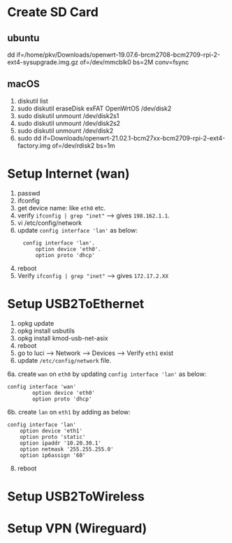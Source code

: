 # Create SD Card

## ubuntu
dd if=/home/pkv/Downloads/openwrt-19.07.6-brcm2708-bcm2709-rpi-2-ext4-sysupgrade.img.gz of=/dev/mmcblk0 bs=2M conv=fsync

## macOS
1. diskutil list  
2. sudo diskutil eraseDisk exFAT OpenWrtOS /dev/disk2  
3. sudo diskutil unmount /dev/disk2s1
4. sudo diskutil unmount /dev/disk2s2
5. sudo diskutil unmount /dev/disk2
6. sudo dd if=Downloads/openwrt-21.02.1-bcm27xx-bcm2709-rpi-2-ext4-factory.img of=/dev/rdisk2 bs=1m 

# Setup Internet (wan) 

1. passwd
2. ifconfig
3. get device name: like `eth0` etc. 
4. verify `ifconfig | grep "inet"` --> gives `198.162.1.1`. 
5. vi /etc/config/network
6. update `config interface 'lan'` as below:  
```
     config interface 'lan'. 
         option device 'eth0'. 
         option proto 'dhcp'  
```
4. reboot
5. Verify `ifconfig | grep "inet"` --> gives `172.17.2.XX`


# Setup USB2ToEthernet 
1. opkg update
2. opkg install usbutils
3. opkg install kmod-usb-net-asix
4. reboot
5. go to luci --> Network --> Devices --> Verify `eth1` exist 
6. update `/etc/config/network` file. 
    
  6a. create `wan` on `eth0` by updating `config interface 'lan'` as below:  
```
config interface 'wan'
        option device 'eth0'
        option proto 'dhcp'
```
  6b. create `lan` on `eth1` by adding as below:  
```
config interface 'lan'
	option device 'eth1'
	option proto 'static'
	option ipaddr '10.20.30.1'
	option netmask '255.255.255.0'
	option ip6assign '60'
```

8. reboot


# Setup USB2ToWireless

# Setup VPN (Wireguard)
